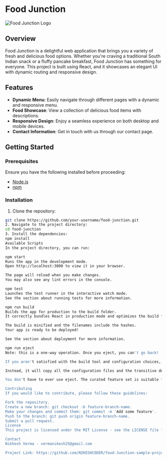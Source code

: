 # Food Junction

![Food Junction Logo](path-to-your-logo.png)

## Overview

Food Junction is a delightful web application that brings you a variety of fresh and delicious food options. Whether you're craving a traditional South Indian snack or a fluffy pancake breakfast, Food Junction has something for everyone. This project is built using React, and it showcases an elegant UI with dynamic routing and responsive design.

## Features

- **Dynamic Menu**: Easily navigate through different pages with a dynamic and responsive menu.
- **Food Showcase**: View a collection of delicious food items with descriptions.
- **Responsive Design**: Enjoy a seamless experience on both desktop and mobile devices.
- **Contact Information**: Get in touch with us through our contact page.

## Getting Started

### Prerequisites

Ensure you have the following installed before proceeding:

- [Node.js](https://nodejs.org/) 
- [npm](https://www.npmjs.com/) 

### Installation

1. Clone the repository:

```bash
git clone https://github.com/your-username/food-junction.git
2. Navigate to the project directory:
cd food-junction
3. Install the dependencies:
npm install
Available Scripts
In the project directory, you can run:

npm start
Runs the app in the development mode.
Open http://localhost:3000 to view it in your browser.

The page will reload when you make changes.
You may also see any lint errors in the console.

npm test
Launches the test runner in the interactive watch mode.
See the section about running tests for more information.

npm run build
Builds the app for production to the build folder.
It correctly bundles React in production mode and optimizes the build for the best performance.

The build is minified and the filenames include the hashes.
Your app is ready to be deployed!

See the section about deployment for more information.

npm run eject
Note: this is a one-way operation. Once you eject, you can't go back!

If you aren't satisfied with the build tool and configuration choices, you can eject at any time. This command will remove the single build dependency from your project.

Instead, it will copy all the configuration files and the transitive dependencies (webpack, Babel, ESLint, etc.) right into your project so you have full control over them. All of the commands except eject will still work, but they will point to the copied scripts so you can tweak them. At this point, you're on your own.

You don't have to ever use eject. The curated feature set is suitable for small and middle deployments, and you shouldn't feel obligated to use this feature. However, we understand that this tool wouldn't be useful if you couldn't customize it when you are ready for it.

Contributing
If you would like to contribute, please follow these guidelines:

Fork the repository.
Create a new branch: git checkout -b feature-branch-name.
Make your changes and commit them: git commit -m 'Add some feature'.
Push to the branch: git push origin feature-branch-name.
Submit a pull request.
License
This project is licensed under the MIT License - see the LICENSE file for details.

Contact
Nikhesh Verma - vermanikesh25@gmail.com

Project Link: https://github.com/NIKESHCODER/food-Junction-sample-project-react-


